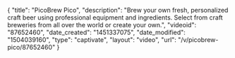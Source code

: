 {
    "title": "PicoBrew Pico",
    "description": "Brew your own fresh, personalized craft beer using professional equipment and ingredients. Select from craft breweries from all over the world or create your own.",
    "videoid": "87652460",
    "date_created": "1451337075",
    "date_modified": "1504039160",
    "type": "captivate",
    "layout": "video",
    "url": "\/v\/picobrew-pico\/87652460"
}